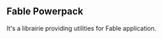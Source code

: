<section class="hero is-medium">
<div class="hero-body">
<div class="columns is-centered">
<div class="column is-half has-text-centered">

<h1>Fable Powerpack</h1>

It's a librairie providing utilities for Fable application.

</div>
</div>
</div>
</section>
